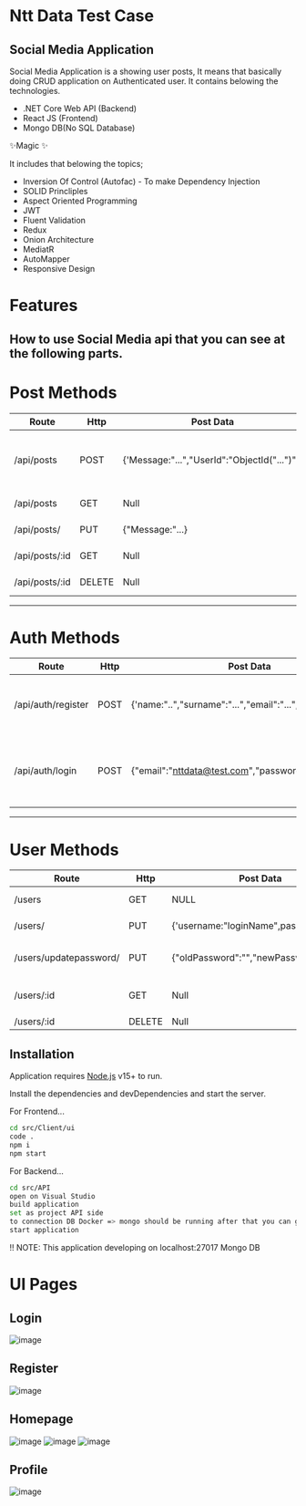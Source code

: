 # Ntt Data Test Case
## Social Media Application

Social Media Application is a showing user posts, It means that basically doing CRUD application on Authenticated user. It contains belowing the technologies.

- .NET Core Web API (Backend)
- React JS (Frontend)
- Mongo DB(No SQL Database)

✨Magic ✨

It includes that belowing the topics;
- Inversion Of Control (Autofac) - To make Dependency Injection
- SOLID Princliples
- Aspect Oriented Programming
- JWT
- Fluent Validation
- Redux
- Onion Architecture
- MediatR
- AutoMapper
- Responsive Design

# Features

## How to use Social Media api that you can see at the following parts.

# Post Methods
|Route |Http|Post Data| Description|
|------|----|---------|------------|
|/api/posts|POST|{'Message:"...","UserId":"ObjectId("...")"'}|To add post that you can use easily the process.|
|/api/posts|GET|Null|Listing all posts|
|/api/posts/|PUT|{"Message:"...}|To Update the post|
|/api/posts/:id|GET|Null|Get By Id of the post.|
|/api/posts/:id|DELETE|Null|Delete the post.|
---------------------------------------------------------------
# Auth Methods
|Route |Http|Post Data| Description|
|------|----|---------|------------|
|/api/auth/register|POST|{'name:"..","surname":"...","email":"...","password":".."}|To register user that you can use easily the process|
|/api/auth/login|POST|{"email":"nttdata@test.com","password":"..."}|When we want to add token and also reach another methods.|
---------------------------------------------------------------

# User Methods
|Route |Http|Post Data| Description|
|------|----|---------|------------|
|/users|GET|NULL|To get all users|
|/users/|PUT|{'username:"loginName",password:"..",..}|Update user details|
|/users/updatepassword/|PUT|{"oldPassword":"","newPassword":".."}|Update of user password.|
|/users/:id|GET|Null|Getting only one user.|
|/users/:id|DELETE|Null|Delete user.|

## Installation

Application requires [Node.js](https://nodejs.org/) v15+ to run.

Install the dependencies and devDependencies and start the server.

For Frontend...
```sh
cd src/Client/ui
code .
npm i
npm start
```

For Backend...

```sh
cd src/API
open on Visual Studio
build application
set as project API side
to connection DB Docker => mongo should be running after that you can go next step
start application
```

!! NOTE: This application developing on localhost:27017 Mongo DB 

# UI Pages 

## Login
![image](https://user-images.githubusercontent.com/45602952/169722271-e15218dc-f64a-4f38-9e60-d75290748785.png)
## Register
![image](https://user-images.githubusercontent.com/45602952/169722304-8358a776-c2b5-474e-914e-009d599d102f.png)
## Homepage
![image](https://user-images.githubusercontent.com/45602952/169722682-69021dc2-300c-4518-a4f3-9858694446de.png)
![image](https://user-images.githubusercontent.com/45602952/169722770-b6301869-eb15-4cad-aeb8-27d260cae3bc.png)
![image](https://user-images.githubusercontent.com/45602952/169722800-f6c0f153-a2ff-4006-8bd2-723243d190f5.png)
## Profile
![image](https://user-images.githubusercontent.com/45602952/169722832-720bb975-619c-4d45-8efd-cbce5a8b11b8.png)





